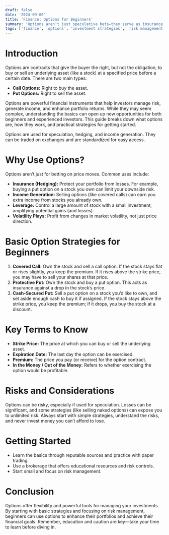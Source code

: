 ```yaml
---
draft: false
date: '2024-09-06'
title: 'Finance: Options for Beginners'
summary: 'Options aren’t just speculative bets—they serve as insurance, income generators, leverage tools, and volatility plays. Finance experts use them to reshape risk-reward profiles, hedge portfolios, and engineer custom exposures that traditional assets alone can’t provide.'
tags: ['finance', 'options', 'investment strategies', 'risk management']
---
```


# Introduction

Options are contracts that give the buyer the right, but not the obligation, to buy or sell an underlying asset (like a stock) at a specified price before a certain date. There are two main types:

- **Call Options:** Right to buy the asset.
- **Put Options:** Right to sell the asset.

Options are powerful financial instruments that help investors manage risk, generate income, and enhance portfolio returns. While they may seem complex, understanding the basics can open up new opportunities for both beginners and experienced investors. This guide breaks down what options are, how they work, and practical strategies for getting started.

Options are used for speculation, hedging, and income generation. They can be traded on exchanges and are standardized for easy access.

# Why Use Options?

Options aren’t just for betting on price moves. Common uses include:

- **Insurance (Hedging):** Protect your portfolio from losses. For example, buying a put option on a stock you own can limit your downside risk.
- **Income Generation:** Selling options (like covered calls) can earn you extra income from stocks you already own.
- **Leverage:** Control a large amount of stock with a small investment, amplifying potential gains (and losses).
- **Volatility Plays:** Profit from changes in market volatility, not just price direction.

# Basic Option Strategies for Beginners

1. **Covered Call:** Own the stock and sell a call option. If the stock stays flat or rises slightly, you keep the premium. If it rises above the strike price, you may have to sell your shares at that price.
2. **Protective Put:** Own the stock and buy a put option. This acts as insurance against a drop in the stock’s price.
3. **Cash-Secured Put:** Sell a put option on a stock you’d like to own, and set aside enough cash to buy it if assigned. If the stock stays above the strike price, you keep the premium; if it drops, you buy the stock at a discount.

# Key Terms to Know

- **Strike Price:** The price at which you can buy or sell the underlying asset.
- **Expiration Date:** The last day the option can be exercised.
- **Premium:** The price you pay (or receive) for the option contract.
- **In the Money / Out of the Money:** Refers to whether exercising the option would be profitable.

# Risks and Considerations

Options can be risky, especially if used for speculation. Losses can be significant, and some strategies (like selling naked options) can expose you to unlimited risk. Always start with simple strategies, understand the risks, and never invest money you can’t afford to lose.

# Getting Started

- Learn the basics through reputable sources and practice with paper trading.
- Use a brokerage that offers educational resources and risk controls.
- Start small and focus on risk management.

# Conclusion

Options offer flexibility and powerful tools for managing your investments. By starting with basic strategies and focusing on risk management, beginners can use options to enhance their portfolios and achieve their financial goals. Remember, education and caution are key—take your time to learn before diving in.
